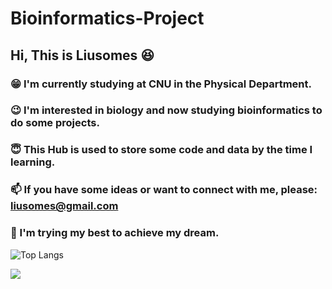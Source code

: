 # Bioinformatics-Project
## Hi, This is Liusomes :laughing:
### :grin: I'm currently studying at CNU in the Physical Department.
### :wink: I'm interested in biology and now studying bioinformatics to do some projects.
### :innocent: This Hub is used to store some code and data by the time I learning.
### :mailbox: If you have some ideas or want to connect with me, please: liusomes@gmail.com
### :deciduous_tree: I'm trying my best to achieve my dream.

![Top Langs](https://github-readme-stats.vercel.app/api/top-langs/?username=cxyzliuchenxi&layout=compact&theme=tokyonight)

![](https://github-readme-activity-graph.cyclic.app/graph?username=cxyzliuchenxi&theme=dracula)

